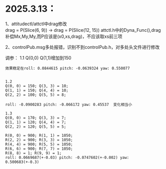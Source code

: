 # 2025.3.13：

1、attitudectl/attctl中drag修改  
    drag = P(Slice(6, 9)) → drag = P(Slice(12, 15))
    attctl.h中的Dyna_Func(),drag补偿Mx,My,My,而P应该是(x0,xs,drag)，不应该取xs前三项

2、controlPub.msg多处报错，识别不到controlPub.h，对多处头文件进行修改

调参：
    1.1
    Q(0,0) Q(1,1)增加到150

    效果稳定在roll: 0.0844615 pitch: -0.0639324 yaw: 0.550077


    1.2
    Q(0, 0) = 150; Q(3, 3) = 10;
    Q(1, 1) = 150; Q(4, 4) = 10;
    Q(2, 2) = 100; Q(5, 5) = 8;

    roll: -0.0900283 pitch: -0.066172 yaw: 0.45537  变化相当小

    1.3
    Q(0, 0) = 170; Q(3, 3) = 7;
    Q(1, 1) = 120; Q(4, 4) = 7;
    Q(2, 2) = 120; Q(5, 5) = 5;

    R(0, 0) = 900; R(1, 1) = 1050;
    R(2, 2) = 900; R(3, 3) = 1050;
    R(4, 4) = 900; R(5, 5) = 1050;
    R(6, 6) = 900; R(7, 7) = 1050;
    R(8, 8) = 1; R(9, 9) = 1;
    roll: 0.0669687(+-0.03) pitch: -0.0747602(+-0.002) yaw: 0.500683(+-0.3)
